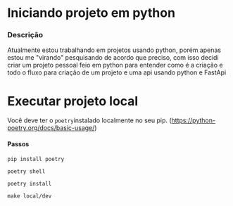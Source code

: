 # Iniciando projeto em python


### Descrição
Atualmente estou trabalhando em projetos usando python, porém apenas estou me "virando" pesquisando de acordo que preciso, com isso decidi criar um projeto pessoal feio em python para entender como é a criação e todo o fluxo para criação de um projeto e uma api usando python e FastApi


# Executar projeto local

Você deve ter o `poetry`instalado localmente no seu pip. (https://python-poetry.org/docs/basic-usage/) 

#### Passos
```
pip install poetry
```          
```
poetry shell
``` 
```
poetry install
```
```
make local/dev
```
